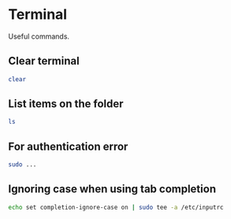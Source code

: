 # Terminal
Useful commands.

## Clear terminal
```bash
clear
```

## List items on the folder
```bash
ls
```

## For authentication error
```bash
sudo ...
```

## Ignoring case when using tab completion
```bash
echo set completion-ignore-case on | sudo tee -a /etc/inputrc
```
